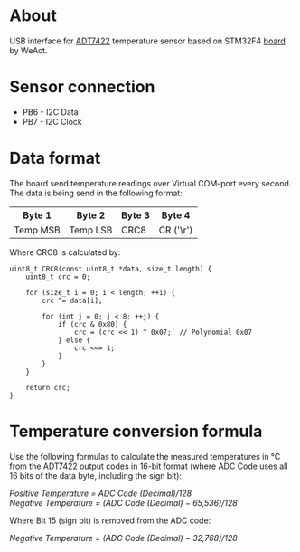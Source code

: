 # About
USB interface for [ADT7422](https://www.analog.com/media/en/technical-documentation/data-sheets/ADT7422.pdf) temperature sensor based on STM32F4 [board](https://docs.zephyrproject.org/latest/boards/arm/blackpill_f411ce/doc/index.html) by WeAct.


# Sensor connection

* PB6 - I2C Data
* PB7 - I2C Clock

# Data format

The board send temperature readings over Virtual COM-port every second. The data is being send in the following format:

<table>
  <tr>
    <th>Byte 1</th>
    <th>Byte 2</th>
    <th>Byte 3</th>
    <th>Byte 4</th>
  </tr>
  <tr>
    <td>Temp MSB</td>
    <td>Temp LSB</td>
    <td>CRC8</td>
    <td>CR ('\r')</td>
  </tr>
</table>

Where CRC8 is calculated by:

    uint8_t CRC8(const uint8_t *data, size_t length) {
        uint8_t crc = 0;
        
        for (size_t i = 0; i < length; ++i) {
            crc ^= data[i];
            
            for (int j = 0; j < 8; ++j) {
                if (crc & 0x80) {
                    crc = (crc << 1) ^ 0x07;  // Polynomial 0x07
                } else {
                    crc <<= 1;
                }
            }
        }
        
        return crc;
    }

# Temperature conversion formula

Use the following formulas to calculate the measured temperatures in °C from the ADT7422 output codes in 16-bit format (where ADC Code uses all 16 bits of the data byte, including the sign bit): 

_Positive Temperature = ADC Code (Decimal)/128_\
_Negative Temperature = (ADC Code (Decimal) − 65,536)/128_ 

Where Bit 15 (sign bit) is removed from the ADC code:

_Negative Temperature = (ADC Code (Decimal) − 32,768)/128_
